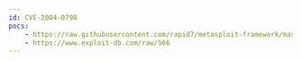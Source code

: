 ```yaml
---
id: CVE-2004-0798
pocs:
    - https://raw.githubusercontent.com/rapid7/metasploit-framework/master/modules/exploits/windows/http/ipswitch_wug_maincfgret.rb
    - https://www.exploit-db.com/raw/566
---
```

